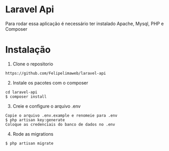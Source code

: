 # Laravel Api

Para rodar essa aplicação é necessário ter instalado Apache, Mysql, PHP e Composer

# Instalação
1. Clone o repositorio
```
https://github.com/Felipelimaweb/laravel-api
```

2. Instale os pacotes com o composer
```
cd laravel-api
$ composer install
```

3. Creie e configure o arquivo .env
```
Copie o arquivo .env.example e renomeie para .env
$ php artisan key:generate
Coloque as credenciais do banco de dados no .env
```

4. Rode as migrations
```
$ php artisan migrate
```